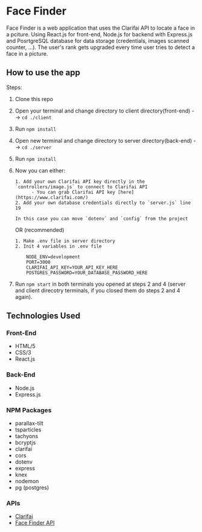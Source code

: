 # Face Finder

Face Finder is a web application that uses the Clarifai API to locate a face in a pciture. Using React.js for front-end, Node.js for backend with Express.js and PosrtgreSQL database for data storage (credentials, images scanned counter, ...). The user's rank gets upgraded every time user tries to detect a face in a picture.

## How to use the app
  Steps:
  
  1.  Clone this repo
  2.  Open your terminal and change directory to client directory(front-end) --> `cd ./client`
  3.  Run `npm install`
  4.  Open new terminal and change directory to server directory(back-end) --> `cd ./server`
  5.  Run `npm install`
  6.  Now you can either:
 
          1. Add your own Clarifai API key directly in the `controllers/image.js` to connect to Clarifai API 
                - You can grab Clarifai API key [here](https://www.clarifai.com/)
          2. Add your own database credentials directly to `server.js` line 19

          In this case you can move `dotenv` and `config` from the project
    
      OR (recommended)
    
          1. Make .env file in server directory
          2. Init 4 variables in .env file

              NODE_ENV=development
              PORT=3000
              CLARIFAI_API_KEY=YOUR_API_KEY_HERE
              POSTGRES_PASSWORD=YOUR_DATABASE_PASSWORD_HERE
    
  7.  Run `npm start` in both terminals you opened at steps 2 and 4 (server and client direcotry terminals, if you closed them do steps 2 and 4 again).

## Technologies Used

### Front-End
- HTML/5
- CSS/3
- React.js

### Back-End
- Node.js
- Express.js

### NPM Packages
- parallax-tilt
- tsparticles
- tachyons
- bcryptjs
- clarifai
- cors
- dotenv
- express
- knex
- nodemon
- pg (postgres)

### APIs
- [Clarifai](https://www.clarifai.com/)
- [Face Finder API](https://github.com/nk38104/face-finder/tree/main/server)
